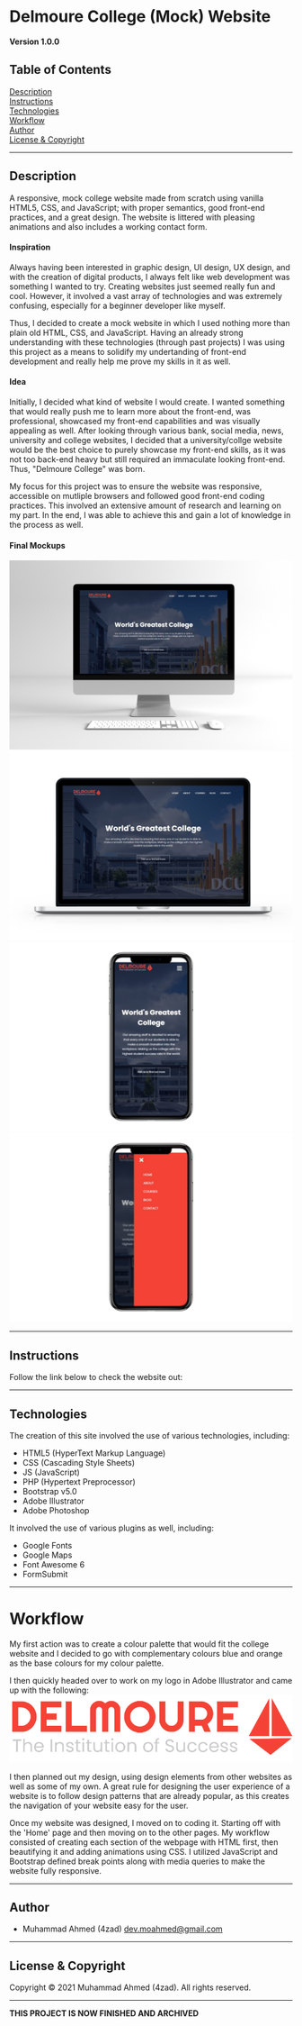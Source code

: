 # Delmoure College (Mock) Website

**Version 1.0.0**

## Table of Contents
[Description](#Description)\
[Instructions](#Instructions)\
[Technologies](#Technologies)\
[Workflow](#Workflow)\
[Author](#Author)\
[License & Copyright](#License%20&%20Copyright)



---
## Description

A responsive, mock college website made from scratch using vanilla HTML5, CSS, and JavaScript; with proper semantics, good front-end practices, and a great design. The website is littered with pleasing animations and also includes a working contact form.

#### Inspiration

Always having been interested in graphic design, UI design, UX design, and with the creation of digital products, I always felt like web development was something I wanted to try. Creating websites just seemed really fun and cool. However, it involved a vast array of technologies and was extremely confusing, especially for a beginner developer like myself. 

Thus, I decided to create a mock website in which I used nothing more than plain old HTML, CSS, and JavaScript. Having an already strong understanding with these technologies (through past projects) I was using this project as a means to solidify my undertanding of front-end development and really help me prove my skills in it as well.

#### Idea

Initially, I decided what kind of website I would create. I wanted something that would really push me to learn more about the front-end, was professional, showcased my front-end capabilities and was visually appealing as well. After looking through various bank, social media, news, university and college websites, I decided that a university/collge website would be the best choice to purely showcase my front-end skills, as it was not too back-end heavy but still required an immaculate looking front-end. Thus, "Delmoure College" was born.

My focus for this project was to ensure the website was responsive, accessible on mutliple browsers and followed good front-end coding practices. This involved an extensive amount of research and learning on my part. In the end, I was able to achieve this and gain a lot of knowledge in the process as well.

#### Final Mockups

![Getting Started](markdown-files/iMac.png)
![Getting Started](markdown-files/Macbook.png)
![Getting Started](markdown-files/iPhone.png)
![Getting Started](markdown-files/iPhone-2.png)



---
## Instructions

Follow the link below to check the website out:




---
## Technologies

The creation of this site involved the use of various technologies, including:

- HTML5 (HyperText Markup Language)
- CSS (Cascading Style Sheets)
- JS (JavaScript)
- PHP (Hypertext Preprocessor)
- Bootstrap v5.0 
- Adobe Illustrator
- Adobe Photoshop

It involved the use of various plugins as well, including:

- Google Fonts
- Google Maps
- Font Awesome 6
- FormSubmit



---
# Workflow

My first action was to create a colour palette that would fit the college website and I decided to go with complementary colours blue and orange as the base colours for my colour palette. 

I then quickly headed over to work on my logo in Adobe Illustrator and came up with the following:
![Getting Started](markdown-files/logo.png)

I then planned out my design, using design elements from other websites as well as some of my own. A great rule for designing the user experience of a website is to follow design patterns that are already popular, as this creates the navigation of your website easy for the user.

Once my website was designed, I moved on to coding it. Starting off with the 'Home' page and then moving on to the other pages. My workflow consisted of creating each section of the webpage with HTML first, then beautifying it and adding animations using CSS. I utilized JavaScript and Bootstrap defined break points along with media queries to make the website fully responsive.



---
## Author

- Muhammad Ahmed (4zad) <dev.moahmed@gmail.com>



---
## License & Copyright

Copyright © 2021 Muhammad Ahmed (4zad).
All rights reserved.



---
**THIS PROJECT IS NOW FINISHED AND ARCHIVED**
